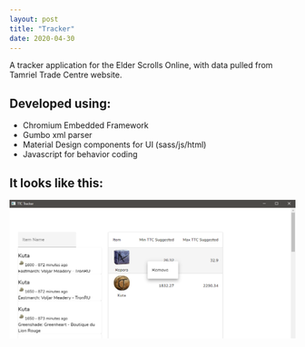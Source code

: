 ```yaml
---
layout: post
title: "Tracker"
date: 2020-04-30
---
```

A tracker application for the Elder Scrolls Online, with data pulled from Tamriel Trade Centre website.

## Developed using: 
* Chromium Embedded Framework
* Gumbo xml parser
* Material Design components for UI (sass/js/html)
* Javascript for behavior coding

## It looks like this:
![](/assets/images/tracker.png)
